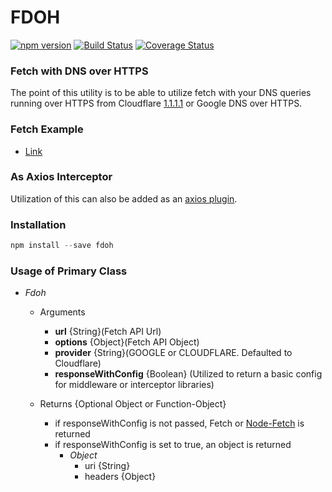 # FDOH

[![npm version](https://img.shields.io/npm/v/fdoh.svg?style=flat-square)](https://www.npmjs.org/package/fdoh)
[![Build Status](https://travis-ci.org/ptariche/fdoh.svg?branch=master)](https://travis-ci.org/ptariche/fdoh)
[![Coverage Status](https://coveralls.io/repos/github/ptariche/fdoh/badge.svg?branch=master)](https://coveralls.io/github/ptariche/fdoh?branch=master)

### Fetch with DNS over HTTPS

The point of this utility is to be able to utilize fetch with your DNS queries running over HTTPS from Cloudflare [1.1.1.1](https://1.1.1.1) or Google DNS over HTTPS.

### Fetch Example 
- [Link](./examples/fetch.js)

### As Axios Interceptor
Utilization of this can also be added as an [axios plugin](./examples/axios.js).

### Installation

```js
npm install --save fdoh
```

### Usage of Primary Class
- *Fdoh*
	* Arguments
		+ **url** {String}(Fetch API Url)
		+ **options** {Object}(Fetch API Object)
		+ **provider** {String}(GOOGLE or CLOUDFLARE. Defaulted to Cloudflare)
		+ **responseWithConfig** {Boolean} (Utilized to return a basic config for middleware or interceptor libraries)

	* Returns {Optional Object or Function-Object}
		+ if responseWithConfig is not passed, Fetch or [Node-Fetch](https://github.com/bitinn/node-fetch) is returned
		+ if responseWithConfig is set to true, an object is returned
			+ *Object*
				+ uri {String}
				+ headers {Object}


